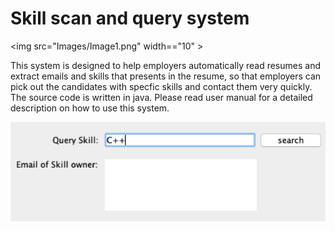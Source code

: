 # Skill scan and query system

 <img src="Images/Image1.png" width=="10" >

This system is designed to help employers automatically read resumes and extract emails and skills that presents in the resume, so that employers can pick out the candidates with specfic skills and contact them very quickly.
The source code is written in java. Please read user manual for a detailed description on how to use this system.


![](Images/Image1.png)
